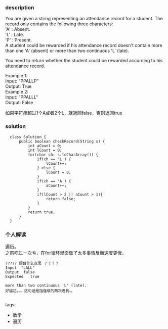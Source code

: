 ### description    
  You are given a string representing an attendance record for a student. The record only contains the following three characters:  
  'A' : Absent.  
  'L' : Late.  
  'P' : Present.  
  A student could be rewarded if his attendance record doesn't contain more than one 'A' (absent) or more than two continuous 'L' (late).  
    
  You need to return whether the student could be rewarded according to his attendance record.  
    
  Example 1:  
  Input: "PPALLP"  
  Output: True  
  Example 2:  
  Input: "PPALLL"  
  Output: False  
    
  如果字符串超过1个A或者2个L，就返回false，否则返回true  
    
### solution    
```    
  class Solution {  
      public boolean checkRecord(String s) {  
          int aCount = 0;  
          int lCount = 0;  
          for(char ch: s.toCharArray()) {  
              if(ch == 'L') {  
                  lCount++;  
              } else {  
                  lCount = 0;  
              }  
              if(ch == 'A') {  
                  aCount++;  
              }   
              if(lCount > 2 || aCount > 1){  
                  return false;  
              }  
          }  
          return true;  
      }  
  }  
```    
    
### 个人解读    
  遍历。  
  之前吃过一次亏，在for循环里面做了太多事情反而速度更慢。  
    
  ```  
  ????? 题目什么意思 ？？？？  
  Input  "LALL"  
  Output  false  
  Expected   true  
    
  more than two continuous 'L' (late).  
  好尴尬。。。这句话是指连续的两次迟到。。  
    
  ```  
    
tags:    
  -  数学  
  -  遍历  

